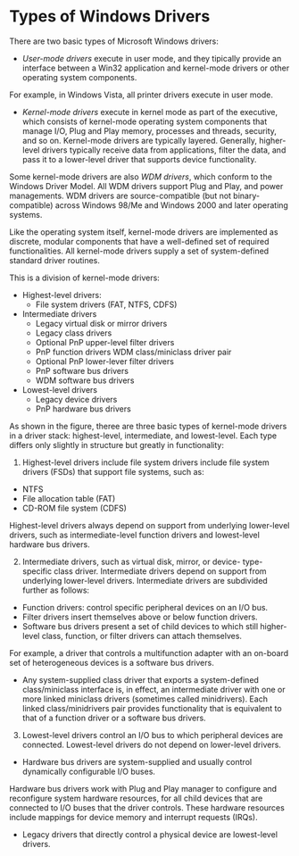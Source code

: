 # Types of Windows Drivers

There are two basic types of Microsoft Windows drivers:

* *User-mode drivers* execute in user mode, and they tipically provide
an interface between a Win32 application and kernel-mode drivers or
other operating system components.

For example, in Windows Vista, all printer drivers execute in user
mode.

* *Kernel-mode drivers* execute in kernel mode as part of the
executive, which consists of kernel-mode operating system components
that manage I/O, Plug and Play memory, processes and threads,
security, and so on. Kernel-mode drivers are typically layered.
Generally, higher-level drivers typically receive data from
applications, filter the data, and pass it to a lower-level driver
that supports device functionality.

Some kernel-mode drivers are also *WDM drivers*, which conform to
the Windows Driver Model. All WDM drivers support Plug and Play,
and power managements. WDM drivers are source-compatible (but not
binary-compatible) across Windows 98/Me and Windows 2000 and later
operating systems.

Like the operating system itself, kernel-mode drivers are implemented
as discrete, modular components that have a well-defined set of
required functionalities. All kernel-mode drivers supply a set of
system-defined standard driver routines.

This is a division of kernel-mode drivers:

* Highest-level drivers:
    * File system drivers (FAT, NTFS, CDFS)
* Intermediate drivers
    * Legacy virtual disk or mirror drivers
    * Legacy class drivers
    * Optional PnP upper-level filter drivers
    * PnP function drivers WDM class/miniclass driver pair
    * Optional PnP lower-lever filter drivers
    * PnP software bus drivers
    * WDM software bus drivers
* Lowest-level drivers
    * Legacy device drivers
    * PnP hardware bus drivers

As shown in the figure, theree are three basic types of kernel-mode
drivers in a driver stack: highest-level, intermediate, and
lowest-level. Each type differs only slightly in structure but
greatly in functionality:

1. Highest-level drivers include file system drivers include file
system drivers (FSDs) that support file systems, such as:

* NTFS
* File allocation table (FAT)
* CD-ROM file system (CDFS)

Highest-level drivers always depend on support from underlying
lower-level drivers, such as intermediate-level function drivers and
lowest-level hardware bus drivers.

2. Intermediate drivers, such as virtual disk, mirror, or device-
type-specific class driver. Intermediate drivers depend on support
from underlying lower-level drivers. Intermediate drivers are
subdivided further as follows:

* Function drivers: control specific peripheral devices on an I/O bus.
* Filter drivers insert themselves above or below function drivers.
* Software bus drivers present a set of child devices to which still
higher-level class, function, or filter drivers can attach themselves.

For example, a driver that controls a multifunction adapter with an
on-board set of heterogeneous devices is a software bus drivers.

* Any system-supplied class driver that exports a system-defined
class/miniclass interface is, in effect, an intermediate driver
with one or more linked miniclass drivers (sometimes called
minidrivers). Each linked class/minidrivers pair provides
functionality that is equivalent to that of a function driver or
a software bus drivers.

3. Lowest-level drivers control an I/O bus to which peripheral
devices are connected. Lowest-level drivers do not depend on
lower-level drivers.

* Hardware bus drivers are system-supplied and usually control
dynamically configurable I/O buses.

Hardware bus drivers work with Plug and Play manager to configure
and reconfigure system hardware resources, for all child devices
that are connected to I/O buses that the driver controls. These
hardware resources include mappings for device memory and interrupt
requests (IRQs).

* Legacy drivers that directly control a physical device are
lowest-level drivers.
